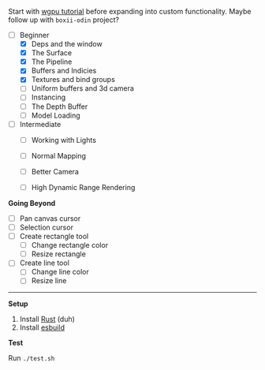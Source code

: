 Start with [wgpu tutorial](https://sotrh.github.io/learn-wgpu/#what-is-wgpu) before expanding into custom functionality. Maybe follow up with `boxii-odin` project?

- [ ] Beginner
    - [x] Deps and the window
    - [x] The Surface
    - [x] The Pipeline
    - [x] Buffers and Indicies
    - [x] Textures and bind groups
    - [ ] Uniform buffers and 3d camera
    - [ ] Instancing
    - [ ] The Depth Buffer
    - [ ] Model Loading
- [ ] Intermediate
    - [ ] Working with Lights
    - [ ] Normal Mapping
    - [ ] Better Camera
    - [ ] High Dynamic Range Rendering


**Going Beyond**

- [ ] Pan canvas cursor
- [ ] Selection cursor
- [ ] Create rectangle tool
    - [ ] Change rectangle color
    - [ ] Resize rectangle
- [ ] Create line tool
    - [ ] Change line color
    - [ ] Resize line

---

**Setup**

1. Install [Rust](https://www.rust-lang.org/tools/install) (duh)
1. Install [esbuild](https://esbuild.github.io/getting-started/#other-ways-to-install)

**Test**

Run `./test.sh`
